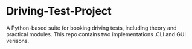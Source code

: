 # Driving-Test-Project
A Python-based suite for booking driving tests, including theory and practical modules. This repo contains two implementations .CLI and GUI verisons.
